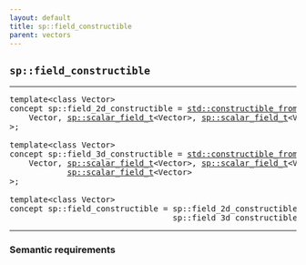 ```yaml
---
layout: default
title: sp::field_constructible
parent: vectors
---
```


## `sp::field_constructible`

---

<pre>
template&lt;class Vector>
concept sp::field_2d_constructible = <a href="https://en.cppreference.com/w/cpp/concepts/constructible_from">std::constructible_from</a>&lt;
    Vector, <a href="scalar_field.html">sp::scalar_field_t</a>&lt;Vector>, <a href="scalar_field.html">sp::scalar_field_t</a>&lt;Vector>
>;

template&lt;class Vector>
concept sp::field_3d_constructible = <a href="https://en.cppreference.com/w/cpp/concepts/constructible_from">std::constructible_from</a>&lt;
    Vector, <a href="scalar_field.html">sp::scalar_field_t</a>&lt;Vector>, <a href="scalar_field.html">sp::scalar_field_t</a>&lt;Vector>,
            <a href="scalar_field.html">sp::scalar_field_t</a>&lt;Vector>
>;

template&lt;class Vector>
concept sp::field_constructible = sp::field_2d_constructible&lt;Vector> or
                                  sp::field_3d_constructible&lt;Vector>;
</pre>

---

### Semantic requirements
